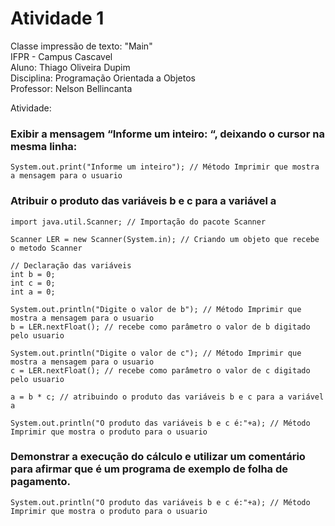 # Atividade 1

Classe impressão de texto: "Main"  
IFPR - Campus Cascavel    
Aluno: Thiago Oliveira Dupim      
Disciplina: Programação Orientada a Objetos  
Professor: Nelson Bellincanta

Atividade:

### Exibir a mensagem “Informe um inteiro: “, deixando o cursor na mesma linha:
```
System.out.print("Informe um inteiro"); // Método Imprimir que mostra a mensagem para o usuario
```
### Atribuir o produto das variáveis b e c para a variável a
```
import java.util.Scanner; // Importação do pacote Scanner

Scanner LER = new Scanner(System.in); // Criando um objeto que recebe o metodo Scanner

// Declaração das variáveis
int b = 0;
int c = 0;
int a = 0;
    
System.out.println("Digite o valor de b"); // Método Imprimir que mostra a mensagem para o usuario
b = LER.nextFloat(); // recebe como parâmetro o valor de b digitado pelo usuario

System.out.println("Digite o valor de c"); // Método Imprimir que mostra a mensagem para o usuario
c = LER.nextFloat(); // recebe como parâmetro o valor de c digitado pelo usuario

a = b * c; // atribuindo o produto das variáveis b e c para a variável a

System.out.println("O produto das variáveis b e c é:"+a); // Método Imprimir que mostra o produto para o usuario 
```

### Demonstrar a execução do cálculo e utilizar um comentário para afirmar que é um programa de exemplo de folha de pagamento.
```
System.out.println("O produto das variáveis b e c é:"+a); // Método Imprimir que mostra o produto para o usuario 
```
